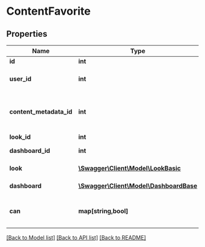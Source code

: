 # ContentFavorite

## Properties
Name | Type | Description | Notes
------------ | ------------- | ------------- | -------------
**id** | **int** | Unique Id | [optional] 
**user_id** | **int** | User Id which owns this ContentFavorite | [optional] 
**content_metadata_id** | **int** | Content Metadata Id associated with this ContentFavorite | [optional] 
**look_id** | **int** | Id of a look | [optional] 
**dashboard_id** | **int** | Id of a dashboard | [optional] 
**look** | [**\Swagger\Client\Model\LookBasic**](LookBasic.md) | Associated Look | [optional] 
**dashboard** | [**\Swagger\Client\Model\DashboardBase**](DashboardBase.md) | Associated Dashboard | [optional] 
**can** | **map[string,bool]** | Operations the current user is able to perform on this object | [optional] 

[[Back to Model list]](../README.md#documentation-for-models) [[Back to API list]](../README.md#documentation-for-api-endpoints) [[Back to README]](../README.md)



